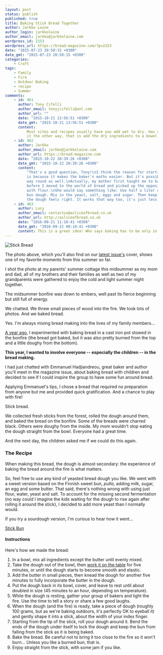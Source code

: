 ```yaml
---
layout: post
status: publish
published: true
title: Baking Stick Bread Together
author: Jarkko Laine
author_login: jarkkolaine
author_email: jarkko@jarkkolaine.com
wordpress_id: 2153
wordpress_url: https://bread-magazine.com/?p=2153
date: "2015-07-23 20:50:15 +0300"
date_gmt: "2015-07-23 20:50:15 +0300"
categories:
    - Craft
tags:
    - Family
    - Fire
    - Outdoor Baking
    - recipe
    - Summer
comments:
    - id: 461
      author: Tony Cifelli
      author_email: tonyjcifelli@aol.com
      author_url: ""
      date: "2015-10-21 13:56:51 +0300"
      date_gmt: "2015-10-21 13:56:51 +0300"
      content:
          Most sites and recipes usually have you add wet to dry. Has anyone done
          it the other way, that is add the dry ingredients to a bowel with the wet ingredients??
    - id: 462
      author: Jarkko
      author_email: jarkko@jarkkolaine.com
      author_url: https://bread-magazine.com
      date: "2015-10-22 20:39:26 +0300"
      date_gmt: "2015-10-22 20:39:26 +0300"
      content:
          "That's a good question, Tony!\nI think the reason for starting with flour
          is because it makes the baker's maths easier. But it's possible to go the other
          way round as well.\nActually, my mother first taught me to bake \bby wet ingredients
          before I moved to the world of bread and picked up the opposite method of starting
          with flour.\nShe would say something like: Use half a liter of milk for this sweet
          bun dough. Mix in the yeast, salt, eggs and sugar. Then keep adding flour until
          the dough feels right. It works that way too, it's just less precise."
    - id: 463
      author: Lucy
      author_email: contactus@asliceofbread.co.uk
      author_url: http://asliceofbread.co.uk
      date: "2016-09-21 11:10:41 +0300"
      date_gmt: "2016-09-21 08:10:41 +0300"
      content: This is a great idea! Who says baking has to be only in the kitchen?
---
```


![Stick Bread](/breadmagazine/assets/blog/stick-bread.jpg)

The photo above, which you'll also find on our [latest issue's](https://bread-magazine.com/issue/issue-16/) cover, shows one of my favorite moments from this summer so far.

I shot the photo at my parents' summer cottage this midsummer as my mom and dad, all of my brothers and their families as well as two of my grandparents were gathered to enjoy the cold and light summer night together.

The midsummer bonfire was down to embers, well past its fierce beginning but still full of energy.

We chatted. We threw small pieces of wood into the fire. We took lots of photos. And we baked bread.

Yes. I'm always mixing bread making into the lives of my family members...

[A year ago](https://bread-magazine.com/issue/summer-2014/), I experimented with baking bread in a cast iron pot stowed in the bonfire (the bread got baked, but it was also pretty burned from the top and a little doughy from the bottom).

**This year, I wanted to involve everyone -- especially the children -- in the bread making.**

I had just chatted with Emmanuel Hadjiandreou, great baker and author you'll meet in the magazine issue, about baking bread with children and decided to see if I could inspire the group to have some fun around bread.

Applying Emmanuel's tips, I chose a bread that required no preparation from anyone but me and provided quick gratification. And a chance to play with fire!

Stick bread.

We collected fresh sticks from the forest, rolled the dough around them, and baked the bread on the bonfire. Some of the breads were charred black. Others were doughy from the inside. My mom wouldn't stop eating the dough straight from the bowl. Everyone had a great time.

And the next day, the children asked me if we could do this again.

### The Recipe

When making this bread, the dough is almost secondary: the experience of baking the bread around the fire is what matters.

So, feel free to use any kind of yeasted bread dough you like. We went with a sweet version based on the Finnish sweet bun, _pulla_, adding milk, sugar, an egg and some butter. That said, there's nothing wrong with using just flour, water, yeast and salt. To account for the missing second fermentation (no way could I imagine the kids waiting for the dough to rise again after rolling it around the stick), I decided to add more yeast than I normally would.

If you try a sourdough version, I'm curious to hear how it went...

<a href="http://bunfiles.breadstorm.com/bunfiles/YQ63RF/CRUKXP/">Stick Bun</a>

#### Instructions

Here's how we made the bread:

1. In a bowl, mix all ingredients except the butter until evenly mixed.
2. Take the dough out of the bowl, then [work it on the table](https://bread-magazine.com/kneading-technique-roundup/) for five minutes, or until the dough starts to become smooth and elastic.
3. Add the butter in small pieces, then knead the dough for another five minutes to fully incorporate the butter in the dough.
4. Put the dough back in its bowl, cover, and leave to rest until about doubled in size (45 minutes to an hour, depending on temperature).
5. While the dough is resting, gather your group of bakers and light the fire. Use the time to tell a story or share a few good laughs.
6. When the dough (and the fire) is ready, take a piece of dough (roughly 100 grams, but as we're baking outdoors, it's perfectly OK to eyeball it) and gently shape it into a stick, about the width of your index finger.
7. Starting from the tip of the stick, roll your dough around it. Bend the ends of the dough under itself to lock the dough and keep the bun from falling from the stick as it is being baked.
8. Bake the bread. Be careful not to bring it too close to the fire so it won't burn... Unless you like a burned bun, that is.
9. Enjoy straight from the stick, with some jam if you like.
